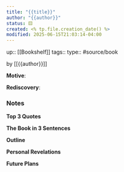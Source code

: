```yaml
---
title: "{{title}}"
author: "{{author}}"
status: 🟨 
created: <% tp.file.creation_date() %>
modified: 2025-06-15T21:03:14-04:00
---
```

up:: [[Bookshelf]]
tags::
type:: #source/book

by [[{{author}}]]

**Motive**:
<!-- What motivated you to read this book? -->

**Rediscovery**:
<!-- In what situation would anticipate applying the contents of this book to your life?-->

### Notes
**Top 3 Quotes**
<!-- Top 3 Quotes -->

**The Book in 3 Sentences**
<!-- No more than a couple paragraphs summarizing this BOOK -->


**Outline**
<!-- Atomic Notes Permanent notes from this books -->


**Personal Revelations**
<!-- Connections and insights to your own life -->


**Future Plans**
<!-- How to convert this new knowledge into actions into your own life -->
